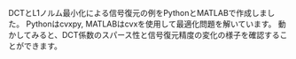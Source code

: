 DCTとL1ノルム最小化による信号復元の例をPythonとMATLABで作成しました。
Pythonはcvxpy, MATLABはcvxを使用して最適化問題を解いています。
動かしてみると、DCT係数のスパース性と信号復元精度の変化の様子を確認することができます。
